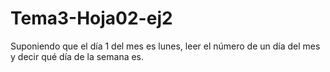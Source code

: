 # Tema3-Hoja02-ej2

Suponiendo que el día 1 del mes es lunes, leer el número de un día del mes y decir qué día de la semana es.